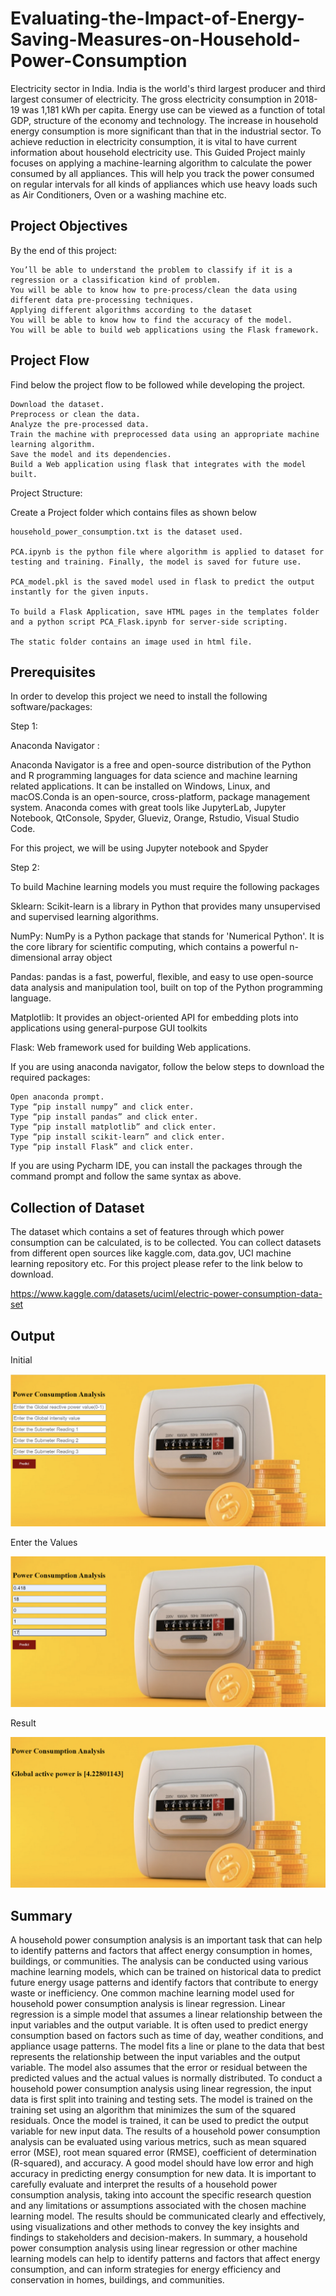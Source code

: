 # Evaluating-the-Impact-of-Energy-Saving-Measures-on-Household-Power-Consumption
Electricity sector in India. India is the world's third largest producer and third largest consumer of electricity. The gross electricity consumption in 2018-19 was 1,181 kWh per capita. Energy use can be viewed as a function of total GDP, structure of the economy and technology. The increase in household energy consumption is more significant than that in the industrial sector. To achieve reduction in electricity consumption, it is vital to have current information about household electricity use. This Guided Project mainly focuses on applying a machine-learning algorithm to calculate the power consumed by all appliances.  This will help you track the power consumed on regular intervals for all kinds of appliances which use heavy loads such as Air Conditioners, Oven or a washing machine etc.
## Project Objectives
By the end of this project:

    You’ll be able to understand the problem to classify if it is a regression or a classification kind of problem.
    You will be able to know how to pre-process/clean the data using different data pre-processing techniques.
    Applying different algorithms according to the dataset
    You will be able to know how to find the accuracy of the model.
    You will be able to build web applications using the Flask framework.
## Project Flow
Find below the project flow to be followed while developing the project.

    Download the dataset.
    Preprocess or clean the data.
    Analyze the pre-processed data.
    Train the machine with preprocessed data using an appropriate machine learning algorithm.
    Save the model and its dependencies.
    Build a Web application using flask that integrates with the model built.

Project Structure:

Create a Project folder which contains files as shown below

    household_power_consumption.txt is the dataset used.

    PCA.ipynb is the python file where algorithm is applied to dataset for testing and training. Finally, the model is saved for future use.

    PCA_model.pkl is the saved model used in flask to predict the output instantly for the given inputs.

    To build a Flask Application, save HTML pages in the templates folder and a python script PCA_Flask.ipynb for server-side scripting.

    The static folder contains an image used in html file.
## Prerequisites
In order to develop this project we need to install the following software/packages:


Step 1:

Anaconda Navigator :

Anaconda Navigator is a free and open-source distribution of the Python and R programming languages for data science and machine learning related applications. It can be installed on Windows, Linux, and macOS.Conda is an open-source, cross-platform,  package management system. Anaconda comes with great tools like JupyterLab, Jupyter Notebook, QtConsole, Spyder, Glueviz, Orange, Rstudio, Visual Studio Code. 

For this project, we will be using Jupyter notebook and Spyder


Step 2:

To build Machine learning models you must require the following packages

Sklearn: Scikit-learn is a library in Python that provides many unsupervised and supervised learning algorithms.

NumPy: NumPy is a Python package that stands for 'Numerical Python'. It is the core library for scientific computing, which contains a powerful n-dimensional array object  

Pandas: pandas is a fast, powerful, flexible, and easy to use open-source data analysis and manipulation tool, built on top of the Python programming language.  

Matplotlib: It provides an object-oriented API for embedding plots into applications using general-purpose GUI toolkits

Flask: Web framework used for building Web applications. 

If you are using anaconda navigator, follow the below steps to download the required packages:

    Open anaconda prompt.
    Type “pip install numpy” and click enter.
    Type “pip install pandas” and click enter.
    Type “pip install matplotlib” and click enter.
    Type “pip install scikit-learn” and click enter.
    Type “pip install Flask” and click enter.

If you are using Pycharm IDE, you can install the packages through the command prompt and follow the same syntax as above.



## Collection of Dataset
The dataset which contains a set of features through which power consumption can be calculated, is to be collected. You can collect datasets from different open sources like kaggle.com, data.gov, UCI machine learning repository etc. 
For this project please refer to the link below to download.

https://www.kaggle.com/datasets/uciml/electric-power-consumption-data-set

## Output
Initial

<img src="img.png" alt="output image">

Enter the Values

<img src="img1.png" alt="output image">

Result

<img src="img2.png" alt="output image">

## Summary
A household power consumption analysis is an important task that can help to identify patterns and factors that affect energy consumption in homes, buildings, or communities. The analysis can be conducted using various machine learning models, which can be trained on historical data to predict future energy usage patterns and identify factors that contribute to energy waste or inefficiency.
One common machine learning model used for household power consumption analysis is linear regression. Linear regression is a simple model that assumes a linear relationship between the input variables and the output variable. It is often used to predict energy consumption based on factors such as time of day, weather conditions, and appliance usage patterns. The model fits a line or plane to the data that best represents the relationship between the input variables and the output variable. The model also assumes that the error or residual between the predicted values and the actual values is normally distributed.
To conduct a household power consumption analysis using linear regression, the input data is first split into training and testing sets. The model is trained on the training set using an algorithm that minimizes the sum of the squared residuals. Once the model is trained, it can be used to predict the output variable for new input data.
The results of a household power consumption analysis can be evaluated using various metrics, such as mean squared error (MSE), root mean squared error (RMSE), coefficient of determination (R-squared), and accuracy. A good model should have low error and high accuracy in predicting energy consumption for new data.
It is important to carefully evaluate and interpret the results of a household power consumption analysis, taking into account the specific research question and any limitations or assumptions associated with the chosen machine learning model. The results should be communicated clearly and effectively, using visualizations and other methods to convey the key insights and findings to stakeholders and decision-makers.
In summary, a household power consumption analysis using linear regression or other machine learning models can help to identify patterns and factors that affect energy consumption, and can inform strategies for energy efficiency and conservation in homes, buildings, and communities.
